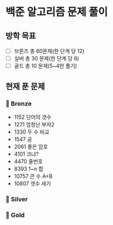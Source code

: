 # 백준 알고리즘 문제 풀이

## 방학 목표
- [ ] 브론즈 총 60문제(한 단계 당 12)
- [ ] 실버 총 30 문제(한 단계 당 6)
- [ ] 골드 총 10 문제(5~4만 풀기)

## 현재 푼 문제

### 🥉 Bronze

- 1152 단어의 갯수
- 1271 엄청난 부자2
- 1330 두 수 비교
- 1547 공
- 2061 좋은 암호
- 4101 크냐?
- 4470 줄번호
- 8393 1~n 합 
- 10757 큰 수 A+B
- 10807 갯수 세기


### 🥈 Silver


### 🥇 Gold

